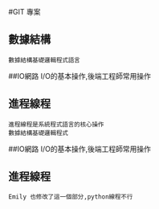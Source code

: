 #GIT 專案
## 數據結構
	數據結構基礎邏輯程式語言
##IO網路
	I/O的基本操作,後端工程師常用操作
## 進程線程
	進程線程是系統程式語言的核心操作
	數據結構基礎邏輯程式
##IO網路
	I/O的基本操作,後端工程師常用操作
## 進程線程
	Emily 也修改了這一個部分,python線程不行

	